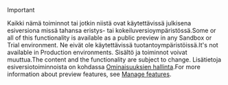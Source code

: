 > [!IMPORTANT]
> <span data-ttu-id="1f4ad-101">Kaikki nämä toiminnot tai jotkin niistä ovat käytettävissä julkisena esiversiona missä tahansa eristys- tai kokeiluversioympäristössä.</span><span class="sxs-lookup"><span data-stu-id="1f4ad-101">Some or all of this functionality is available as a public preview in any Sandbox or Trial environment.</span></span> <span data-ttu-id="1f4ad-102">Ne eivät ole käytettävissä tuotantoympäristöissä.</span><span class="sxs-lookup"><span data-stu-id="1f4ad-102">It's not available in Production environments.</span></span> <span data-ttu-id="1f4ad-103">Sisältö ja toiminnot voivat muuttua.</span><span class="sxs-lookup"><span data-stu-id="1f4ad-103">The content and the functionality are subject to change.</span></span> <span data-ttu-id="1f4ad-104">Lisätietoja esiversiotoiminnoista on kohdassa [Ominaisuuksien hallinta](../hr-admin-manage-features.md).</span><span class="sxs-lookup"><span data-stu-id="1f4ad-104">For more information about preview features, see [Manage features](../hr-admin-manage-features.md).</span></span>